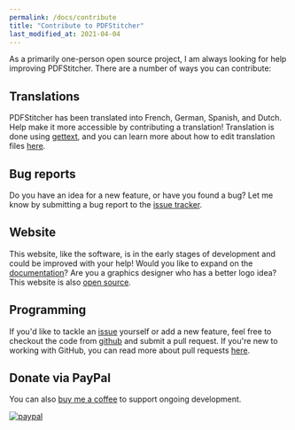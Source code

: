 ```yaml
---
permalink: /docs/contribute
title: "Contribute to PDFStitcher"
last_modified_at: 2021-04-04
---
```


As a primarily one-person open source project, I am always looking for help improving PDFStitcher. There are a number of ways you can contribute:

## Translations
PDFStitcher has been translated into French, German, Spanish, and Dutch. Help make it more accessible by contributing a translation! Translation is done using [gettext](https://docs.python.org/3/library/gettext.html), and you can learn more about how to edit translation files [here](/docs/translate).

## Bug reports
Do you have an idea for a new feature, or have you found a bug? Let me know by submitting a bug report to the [issue tracker](https://github.com/cfcurtis/pdfstitcher/issues).

## Website
This website, like the software, is in the early stages of development and could be improved with your help! Would you like to expand on the [documentation](/docs/)? Are you a graphics designer who has a better logo idea? This website is also [open source](https://github.com/cfcurtis/pdfstitcher-org).

## Programming
If you'd like to tackle an [issue](https://github.com/cfcurtis/pdfstitcher/issues) yourself or add a new feature, feel free to checkout the code from [github](https://github.com/cfcurtis/pdfstitcher) and submit a pull request. If you're new to working with GitHub, you can read more about pull requests [here](https://docs.github.com/en/github/collaborating-with-issues-and-pull-requests/proposing-changes-to-your-work-with-pull-requests).

## Donate via PayPal
You can also [buy me a coffee](https://www.paypal.com/donate?business=SUA34ZEE6H35G&item_name=Support+PDFStitcher&currency_code=CAD) to support ongoing development.

[![paypal](https://www.paypalobjects.com/en_US/i/btn/btn_donate_LG.gif)](https://www.paypal.com/donate?business=SUA34ZEE6H35G&item_name=Support+PDFStitcher&currency_code=CAD)